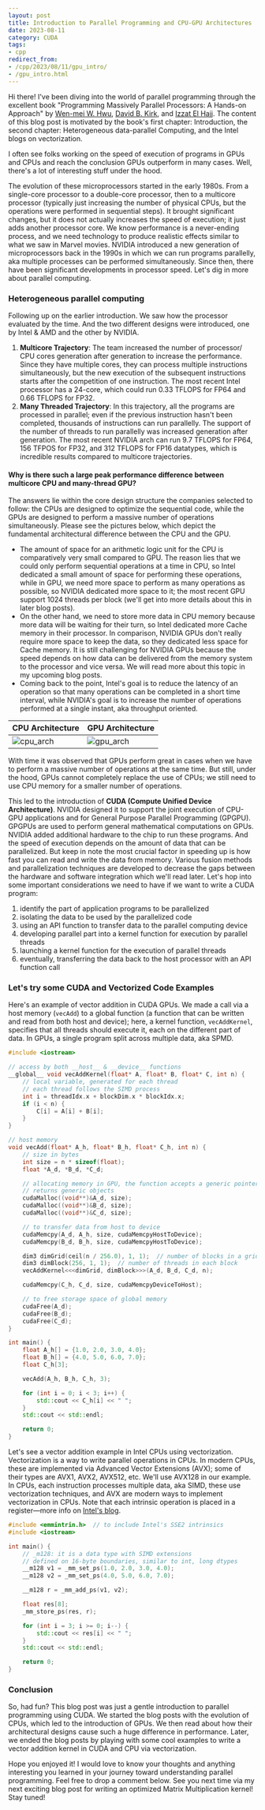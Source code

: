 ```yaml
---
layout: post
title: Introduction to Parallel Programming and CPU-GPU Architectures
date: 2023-08-11
category: CUDA
tags:
- cpp
redirect_from:
- /cpp/2023/08/11/gpu_intro/
- /gpu_intro.html
---
```


Hi there! I've been diving into the world of parallel programming through
the excellent book "Programming Massively Parallel Processors:
A Hands-on Approach" by [Wen-mei W. Hwu](https://scholar.google.com/citations?user=ohjQPx8AAAAJ&hl=en),
[David B. Kirk](https://scholar.google.com/citations?user=fMbArPwAAAAJ&hl=en),
and [Izzat El Hajj](https://scholar.google.com/citations?user=_VVw504AAAAJ&hl=en).
The content of this blog post is motivated by the book's first chapter:
Introduction, the second chapter: Heterogeneous data-parallel Computing,
and the Intel blogs on vectorization.

I often see folks working on the speed of execution of programs in 
GPUs and CPUs and reach the conclusion GPUs outperform in many cases.
Well, there's a lot of interesting stuff under the hood.

The evolution of these microprocessors started in the early 1980s.
From a single-core processor to a double-core processor, then to a
multicore processor (typically just increasing the number of physical CPUs,
but the operations were performed in sequential steps).
It brought significant changes, but it does not actually increases the speed
of execution; it just adds another processor core. We know performance is a
never-ending process, and we need technology to produce realistic effects
similar to what we saw in Marvel movies. NVIDIA introduced a new generation
of microprocessors back in the 1990s in which we can run programs parallelly,
aka multiple processes can be performed simultaneously. Since then,
there have been significant developments in processor speed.
Let's dig in more about parallel computing.

### Heterogeneous parallel computing
Following up on the earlier introduction. We saw how the processor
evaluated by the time. And the two different designs were introduced,
one by Intel & AMD and the other by NVIDIA.
1. **Multicore Trajectory**: The team increased the number of processor/ CPU
cores generation after generation to increase the performance.
Since they have multiple cores, they can process multiple instructions
simultaneously, but the new execution of the subsequent instructions
starts after the competition of one instruction. The most recent Intel
processor has a 24-core, which could run 0.33 TFLOPS for FP64 and 0.66 TFLOPS for FP32.
2. **Many Threaded Trajectory**: In this trajectory, all the programs are
processed in parallel; even if the previous instruction hasn't been completed,
thousands of instructions can run parallelly. The support of the number of
threads to run parallelly was increased generation after generation.
The most recent NVIDIA arch can run 9.7 TFLOPS for FP64, 156 TFPOS for FP32,
and 312 TFLOPS for FP16 datatypes, which is incredible results compared
to multicore trajectories.

#### Why is there such a large peak performance difference between multicore CPU and many-thread GPU?
The answers lie within the core design structure the companies
selected to follow: the CPUs are designed to optimize the
sequential code, while the GPUs are designed to perform a massive number
of operations simultaneously. Please see the pictures below, which depict
the fundamental architectural difference between the CPU and the GPU.
- The amount of space for an arithmetic logic unit for the CPU is
comparatively very small compared to GPU. The reason lies that we
could only perform sequential operations at a time in CPU, so
Intel dedicated a small amount of space for performing these operations,
while in GPU, we need more space to perform as many operations as possible,
so NVIDIA dedicated more space to it; the most recent GPU support 1024
threads per block (we'll get into more details about this in later blog posts).
- On the other hand, we need to store more data in CPU memory because
more data will be waiting for their turn, so Intel dedicated more Cache
memory in their processor. In comparison, NVIDIA GPUs don't really require
more space to keep the data, so they dedicated less space for Cache memory.
It is still challenging for NVIDIA GPUs because the speed depends on how data
can be delivered from the memory system to the processor and vice versa.
We will read more about this topic in my upcoming blog posts.
- Coming back to the point, Intel's goal is to reduce the latency of an
operation so that many operations can be completed in a short time interval,
while NVIDIA's goal is to increase the number of operations performed at a
single instant, aka throughput oriented.

|           CPU Architecture             |            GPU Architecture            |
| -------------------------------------- | -------------------------------------- |
| ![cpu_arch](/assets/CUDA/cpu_arch.png) | ![gpu_arch](/assets/CUDA/gpu_arch.png) |


With time it was observed that GPUs perform great in cases when we have
to perform a massive number of operations at the same time. But still,
under the hood, GPUs cannot completely replace the use of CPUs; we still
need to use CPU memory for a smaller number of operations.

This led to the introduction of **CUDA (Compute Unified Device Architecture)**.
NVIDIA designed it to support the joint execution of CPU-GPU applications
and for General Purpose Parallel Programming (GPGPU). GPGPUs are used to
perform general mathematical computations on GPUs. NVIDIA added additional
hardware to the chip to run these programs. And the speed of execution
depends on the amount of data that can be parallelized. But keep in note
the most crucial factor in speeding up is how fast you can read and write
the data from memory. Various fusion methods and parallelization techniques
are developed to decrease the gaps between the hardware and software
integration which we'll read later.
Let's hop into some important considerations we need to have if we want to write a CUDA program:
1. identify the part of application programs to be parallelized
2. isolating the data to be used by the parallelized code
3. using an API function to transfer data to the parallel computing device
4. developing parallel part into a kernel function for execution by parallel threads
5. launching a kernel function for the execution of parallel threads
6. eventually, transferring the data back to the host processor with an API function call

### Let's try some CUDA and Vectorized Code Examples
Here's an example of vector addition in CUDA GPUs. We made a call via a
host memory (`vecAdd`) to a global function (a function that can be
written and read from both host and device); here, a kernel function,
`vecAddKernel`, specifies that all threads should execute it, each on the
different part of data. In GPUs, a single program split across multiple data, aka SPMD.
```cu
#include <iostream>

// access by both __host__ & __device__ functions
__global__ void vecAddKernel(float* A, float* B, float* C, int n) {
    // local variable, generated for each thread
    // each thread follows the SIMD process
    int i = threadIdx.x + blockDim.x * blockIdx.x;
    if (i < n) {
        C[i] = A[i] + B[i];
    }
}

// host memory
void vecAdd(float* A_h, float* B_h, float* C_h, int n) {
    // size in bytes
    int size = n * sizeof(float);
    float *A_d, *B_d, *C_d;

    // allocating memory in GPU, the function accepts a generic pointer
    // returns generic objects
    cudaMalloc((void**)&A_d, size);
    cudaMalloc((void**)&B_d, size);
    cudaMalloc((void**)&C_d, size);

    // to transfer data from host to device
    cudaMemcpy(A_d, A_h, size, cudaMemcpyHostToDevice);
    cudaMemcpy(B_d, B_h, size, cudaMemcpyHostToDevice);

    dim3 dimGrid(ceil(n / 256.0), 1, 1);  // number of blocks in a grid
    dim3 dimBlock(256, 1, 1);  // number of threads in each block
    vecAddKernel<<<dimGrid, dimBlock>>>(A_d, B_d, C_d, n);

    cudaMemcpy(C_h, C_d, size, cudaMemcpyDeviceToHost);

    // to free storage space of global memory
    cudaFree(A_d);
    cudaFree(B_d);
    cudaFree(C_d);
}

int main() {
    float A_h[] = {1.0, 2.0, 3.0, 4.0};
    float B_h[] = {4.0, 5.0, 6.0, 7.0};
    float C_h[3];

    vecAdd(A_h, B_h, C_h, 3);

    for (int i = 0; i < 3; i++) {
        std::cout << C_h[i] << " ";
    }
    std::cout << std::endl;

    return 0;
}
```

Let's see a vector addition example in Intel CPUs using vectorization.
Vectorization is a way to write parallel operations in CPUs.
In modern CPUs, these are implemented via Advanced Vector Extensions (AVX);
some of their types are AVX1, AVX2, AVX512, etc. We'll use AVX128 in our example.
In CPUs, each instruction processes multiple data, aka SIMD, these use
vectorization techniques, and AVX are modern ways to implement vectorization
in CPUs. Note that each intrinsic operation is placed in a
register—more info on [Intel's blog](https://www.intel.com/content/www/us/en/docs/cpp-compiler/developer-guide-reference/2021-8/arithmetic-intrinsics-001.html).
```cpp
#include <emmintrin.h>  // to include Intel's SSE2 intrinsics
#include <iostream>

int main() {
    // _m128: it is a data type with SIMD extensions
    // defined on 16-byte boundaries, similar to int, long dtypes
    __m128 v1 = _mm_set_ps(1.0, 2.0, 3.0, 4.0);
    __m128 v2 = _mm_set_ps(4.0, 5.0, 6.0, 7.0);

    __m128 r = _mm_add_ps(v1, v2);

    float res[8];
    _mm_store_ps(res, r);

    for (int i = 3; i >= 0; i--) {
        std::cout << res[i] << " ";
    }
    std::cout << std::endl;

    return 0;
}
```

### Conclusion
So, had fun? This blog post was just a gentle introduction to
parallel programming using CUDA. We started the blog posts with the
evolution of CPUs, which led to the introduction of GPUs. We then
read about how their architectural designs cause such a huge
difference in performance. Later, we ended the blog posts by playing
with some cool examples to write a vector addition kernel in CUDA and
CPU via vectorization.

Hope you enjoyed it! I would love to know your thoughts and anything
interesting you learned in your journey toward understanding parallel
programming. Feel free to drop a  comment below. See you next time via
my next exciting blog post for writing an optimized Matrix
Multiplication kernel! Stay tuned!
